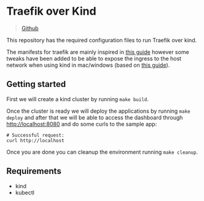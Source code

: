 # Traefik over Kind

> [Github](https://github.com/jcchavezs/traefik-kind)

This repository has the required configuration files to run Traefik over kind.

The manifests for traefik are mainly inspired in [this guide](https://doc.traefik.io/traefik/getting-started/quick-start-with-kubernetes/) however some tweaks have been added to be able to expose the ingress to the host network when using kind in mac/windows (based on [this guide](https://kind.sigs.k8s.io/docs/user/ingress/)).

## Getting started

First we will create a kind cluster by running `make build`.

Once the cluster is ready we will deploy the applications by running `make deploy` and after that we will be able to access the dashboard through <http://localhost:8080> and do some curls to the sample app:

```console
# Successful request:
curl http://localhost
```

Once you are done you can cleanup the environment running `make cleanup`.

## Requirements

- kind
- kubectl

